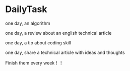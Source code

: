 # DailyTask

one day, an algorithm

one day, a review about an english technical article

one day, a tip about coding skill

one day, share a technical article with ideas and thoughts

Finish them every week！！

